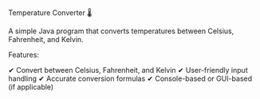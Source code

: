 
  Temperature Converter 🌡

A simple Java program that converts temperatures between Celsius, Fahrenheit, and Kelvin.

Features:

✔ Convert between Celsius, Fahrenheit, and Kelvin
✔ User-friendly input handling
✔ Accurate conversion formulas
✔ Console-based or GUI-based (if applicable)

